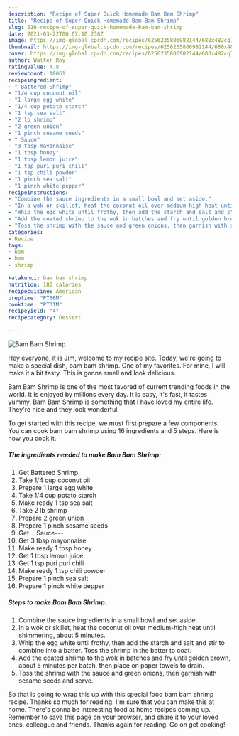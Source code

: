 ```yaml
---
description: "Recipe of Super Quick Homemade Bam Bam Shrimp"
title: "Recipe of Super Quick Homemade Bam Bam Shrimp"
slug: 516-recipe-of-super-quick-homemade-bam-bam-shrimp
date: 2021-03-22T00:07:10.238Z
image: https://img-global.cpcdn.com/recipes/6256235806982144/680x482cq70/bam-bam-shrimp-recipe-main-photo.jpg
thumbnail: https://img-global.cpcdn.com/recipes/6256235806982144/680x482cq70/bam-bam-shrimp-recipe-main-photo.jpg
cover: https://img-global.cpcdn.com/recipes/6256235806982144/680x482cq70/bam-bam-shrimp-recipe-main-photo.jpg
author: Walter Roy
ratingvalue: 4.8
reviewcount: 18061
recipeingredient:
- " Battered Shrimp"
- "1/4 cup coconut oil"
- "1 large egg white"
- "1/4 cup potato starch"
- "1 tsp sea salt"
- "2 lb shrimp"
- "2 green union"
- "1 pinch sesame seeds"
- " Sauce"
- "3 tbsp mayonnaise"
- "1 tbsp honey"
- "1 tbsp lemon juice"
- "1 tsp puri puri chili"
- "1 tsp chili powder"
- "1 pinch sea salt"
- "1 pinch white pepper"
recipeinstructions:
- "Combine the sauce ingredients in a small bowl and set aside."
- "In a wok or skillet, heat the coconut oil over medium-high heat until shimmering, about 5 minutes."
- "Whip the egg white until frothy, then add the starch and salt and stir to combine into a batter. Toss the shrimp in the batter to coat."
- "Add the coated shrimp to the wok in batches and fry until golden brown, about 5 minutes per batch, then place on paper towels to drain."
- "Toss the shrimp with the sauce and green onions, then garnish with sesame seeds and serve."
categories:
- Recipe
tags:
- bam
- bam
- shrimp

katakunci: bam bam shrimp 
nutrition: 180 calories
recipecuisine: American
preptime: "PT36M"
cooktime: "PT31M"
recipeyield: "4"
recipecategory: Dessert

---
```



![Bam Bam Shrimp](https://img-global.cpcdn.com/recipes/6256235806982144/680x482cq70/bam-bam-shrimp-recipe-main-photo.jpg)

Hey everyone, it is Jim, welcome to my recipe site. Today, we're going to make a special dish, bam bam shrimp. One of my favorites. For mine, I will make it a bit tasty. This is gonna smell and look delicious.



Bam Bam Shrimp is one of the most favored of current trending foods in the world. It is enjoyed by millions every day. It is easy, it's fast, it tastes yummy. Bam Bam Shrimp is something that I have loved my entire life. They're nice and they look wonderful.


To get started with this recipe, we must first prepare a few components. You can cook bam bam shrimp using 16 ingredients and 5 steps. Here is how you cook it.

<!--inarticleads1-->

##### The ingredients needed to make Bam Bam Shrimp:

1. Get  Battered Shrimp
1. Take 1/4 cup coconut oil
1. Prepare 1 large egg white
1. Take 1/4 cup potato starch
1. Make ready 1 tsp sea salt
1. Take 2 lb shrimp
1. Prepare 2 green union
1. Prepare 1 pinch sesame seeds
1. Get  --Sauce---
1. Get 3 tbsp mayonnaise
1. Make ready 1 tbsp honey
1. Get 1 tbsp lemon juice
1. Get 1 tsp puri puri chili
1. Make ready 1 tsp chili powder
1. Prepare 1 pinch sea salt
1. Prepare 1 pinch white pepper




<!--inarticleads2-->

##### Steps to make Bam Bam Shrimp:

1. Combine the sauce ingredients in a small bowl and set aside.
1. In a wok or skillet, heat the coconut oil over medium-high heat until shimmering, about 5 minutes.
1. Whip the egg white until frothy, then add the starch and salt and stir to combine into a batter. Toss the shrimp in the batter to coat.
1. Add the coated shrimp to the wok in batches and fry until golden brown, about 5 minutes per batch, then place on paper towels to drain.
1. Toss the shrimp with the sauce and green onions, then garnish with sesame seeds and serve.




So that is going to wrap this up with this special food bam bam shrimp recipe. Thanks so much for reading. I'm sure that you can make this at home. There's gonna be interesting food at home recipes coming up. Remember to save this page on your browser, and share it to your loved ones, colleague and friends. Thanks again for reading. Go on get cooking!
